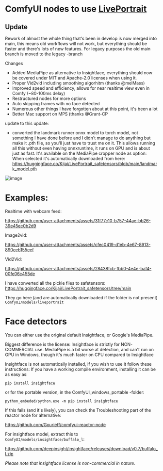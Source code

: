 # ComfyUI nodes to use [LivePortrait](https://github.com/KwaiVGI/LivePortrait)

## Update

Rework of almost the whole thing that's been in develop is now merged into main, this means old workflows will not work, but everything should be faster and there's lots of new features.
For legacy purposes the old main branch is moved to the legacy -branch

Changes
- Added MediaPipe as alternative to Insightface, everything should now be covered under MIT and Apache-2.0 licenses when using it.
- Proper Vid2vid including smoothing algorhitm (thanks @melMass)
- Improved speed and efficiency, allows for near realtime view even in Comfy (~80-100ms delay)
- Restructured nodes for more options
- Auto skipping frames with no face detected
- Numerous other things I have forgotten about at this point, it's been a lot
- Better Mac support on MPS (thanks @Grant-CP

update to this update:
- converted the landmark runner onnx model to torch model, not something I have done before and I didn't manage to do anything but make it .pth file, so you'll just have to trust me on it.
  This allows running all this without even having onnxruntime, it runs on GPU and is about just as fast. It's available on the MediaPipe cropper node as option:
When selected it's automatically downloaded from here: https://huggingface.co/Kijai/LivePortrait_safetensors/blob/main/landmark_model.pth

![image](https://github.com/user-attachments/assets/c547f55a-9ef7-4bc7-85df-cdbab69a3ca8)


# Examples:

Realtime with webcam feed:

https://github.com/user-attachments/assets/31f77c10-b757-44ae-bb26-39e45ec0b2d9

Image2vid:

https://github.com/user-attachments/assets/cfec0419-d1eb-4e67-8913-890eeb155eef

Vid2Vid: 

https://github.com/user-attachments/assets/28438fcb-fbb0-4e4e-baf4-00fe06c455de


I have converted all the pickle files to safetensors: https://huggingface.co/Kijai/LivePortrait_safetensors/tree/main

They go here (and are automatically downloaded if the folder is not present) `ComfyUI/models/liveportrait`

# Face detectors

You can either use the original default Insightface, or Google's MediaPipe. 

Biggest difference is the license: Insightface is strictly for NON-COMMERCIAL use.
MediaPipe is a bit worse at detection, and can't run on GPU in Windows, though it's much faster on CPU compared to Insightface

Insightface is not automatically installed, if you wish to use it follow these instructions:
If you have a working compile environment, installing it can be as easy as:

`pip install insightface`

or for the portable version, in the ComfyUI_windows_portable -folder:

`python_embeded/python.exe -m pip install insightface`

If this fails (and it's likely), you can check the Troubleshooting part of the reactor node for alternative:

https://github.com/Gourieff/comfyui-reactor-node

For insightface model, extract this to `ComfyUI/models/insightface/buffalo_l`:

https://github.com/deepinsight/insightface/releases/download/v0.7/buffalo_l.zip

*Please note that insightface license is non-commercial in nature.*
